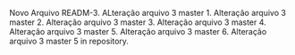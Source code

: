 Novo Arquivo READM-3.
ALteração arquivo 3 master 1.
Alteração arquivo 3 master 2.
Alteração arquivo 3 master 3.
Alteração arquivo 3 master 4.
Alteração arquivo 3 master 5.
Alteração arquivo 3 master 6.
Alteração arquivo 3 master 5 in repository.